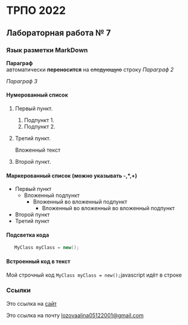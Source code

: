 ТРПО 2022
=========

Лабораторная работа № 7
-----------------------

### Язык разметки MarkDown

**Параграф**  
автоматически __переносится__ на ~~следующую~~ строку
*Параграф 2*

_Параграф 3_

#### Нумерованный список

1. Первый пункт.
   1. Подпункт 1.
   1. Подпункт 2.
1. Третий пункт.

   Вложенный текст
1. Второй пункт.

#### Маркерованный список (можно указывать -,*,+)

* Первый пункт
   * Вложенный подпункт
      * Вложенный во вложенный подпункт
         * Вложенный во вложенный во вложенный подпункт
* Второй пункт
* Третий пункт

#### Подсветка кода

```c#
   MyClass myClass = new();
```

#### Встроенный код в текст

Мой строчный код `MyClass myClass = new();`javascript идёт в строке

### Ссылки

Это ссылка на [сайт](http://rsu.edu.ru "Сайт университета")

Это ссылка на почту <lozovaalina05122001@gmail.com>

#### 
